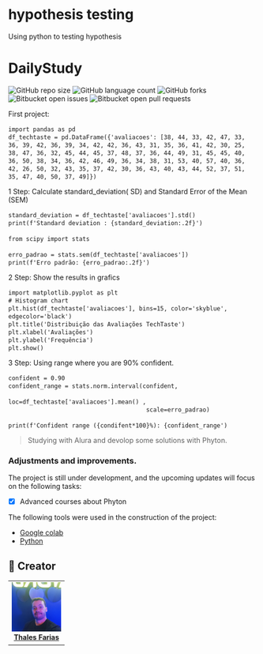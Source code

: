 # hypothesis testing
Using python to  testing hypothesis

# DailyStudy

![GitHub repo size](https://img.shields.io/github/repo-size/iuricode/README-template?style=for-the-badge)
![GitHub language count](https://img.shields.io/github/languages/count/iuricode/README-template?style=for-the-badge)
![GitHub forks](https://img.shields.io/github/forks/iuricode/README-template?style=for-the-badge)
![Bitbucket open issues](https://img.shields.io/bitbucket/issues/iuricode/README-template?style=for-the-badge)
![Bitbucket open pull requests](https://img.shields.io/bitbucket/pr-raw/iuricode/README-template?style=for-the-badge)

First project:
```
import pandas as pd
df_techtaste = pd.DataFrame({'avaliacoes': [38, 44, 33, 42, 47, 33, 36, 39, 42, 36, 39, 34, 42, 42, 36, 43, 31, 35, 36, 41, 42, 30, 25, 38, 47, 36, 32, 45, 44, 45, 37, 48, 37, 36, 44, 49, 31, 45, 45, 40, 36, 50, 38, 34, 36, 42, 46, 49, 36, 34, 38, 31, 53, 40, 57, 40, 36, 42, 26, 50, 32, 43, 35, 37, 42, 30, 36, 43, 40, 43, 44, 52, 37, 51, 35, 47, 40, 50, 37, 49]})
```

1 Step: Calculate standard_deviation( SD) and Standard Error of the Mean (SEM)
```
standard_deviation = df_techtaste['avaliacoes'].std()
print(f'Standard deviation : {standard_deviation:.2f}')

from scipy import stats

erro_padrao = stats.sem(df_techtaste['avaliacoes'])
print(f'Erro padrão: {erro_padrao:.2f}')
```
2 Step: Show the results in grafics

```
import matplotlib.pyplot as plt
# Histogram chart
plt.hist(df_techtaste['avaliacoes'], bins=15, color='skyblue', edgecolor='black')
plt.title('Distribuição das Avaliações TechTaste')
plt.xlabel('Avaliações')
plt.ylabel('Frequência')
plt.show()
```

3 Step: Using range where you are 90% confident.
```
confident = 0.90
confident_range = stats.norm.interval(confident,
                                       loc=df_techtaste['avaliacoes'].mean() ,
                                       scale=erro_padrao)

print(f'Confident range ({condifent*100}%): {confident_range')
```


> Studying with Alura and devolop some solutions with Phyton.

### Adjustments and improvements.

The project is still under development, and the upcoming updates will focus on the following tasks:

- [x] Advanced courses about Phyton

The following tools were used in the construction of the project:

- [Google colab](<https://posit.cloud/](https://colab.research.google.com/>)
- [Python](<https://www.python.org/>)



## 🤝 Creator

<table>
  <tr>
    <td align="center">
      <a href="#" title="Thales Farias">
        <img src="IMG_20230429_211838_511.jpg" width="100" alt="Foto do Thales Farias no GitHub"/><br>
        <sub>
          <b><a href="https://www.linkedin.com/in/thalesfreirefarias/" target="_blank">Thales Farias</b>
        </sub>
      </a>
    </td>
  </tr>
</table>


